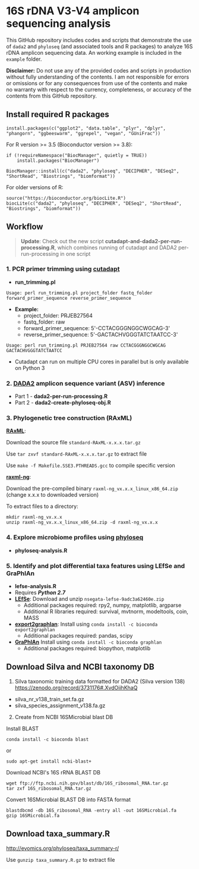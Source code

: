# 16S rDNA V3-V4 amplicon sequencing analysis

This GitHub repository includes codes and scripts that demonstrate the use of `dada2` and `phyloseq` (and associated tools and R packages) to analyze 16S rDNA amplicon sequencing data. An working example is included in the `example` folder.

**Disclaimer:**
Do not use any of the provided codes and scripts in production without fully understanding of the contents. I am not responsible for errors or omissions or for any consequences from use of the contents and make no warranty with respect to the currency, completeness, or accuracy of the contents from this GitHub repository.

## Install required R packages

```
install.packages(c("ggplot2", "data.table", "plyr", "dplyr", "phangorn", "ggbeeswarm", "ggrepel", "vegan", "GUniFrac"))
```

For R version >= 3.5 (Bioconductor version >= 3.8):
```
if (!requireNamespace("BiocManager", quietly = TRUE))
    install.packages("BiocManager")

BiocManager::install(c("dada2", "phyloseq", "DECIPHER", "DESeq2", "ShortRead", "Biostrings", "biomformat"))
```

For older versions of R:
```
source("https://bioconductor.org/biocLite.R")
biocLite(c("dada2", "phyloseq", "DECIPHER", "DESeq2", "ShortRead", "Biostrings", "biomformat"))
```

## Workflow

> **Update**: Check out the new script **cutadapt-and-dada2-per-run-processing.R**, which combines running of cutadapt and DADA2 per-run-processing in one script

### 1. PCR primer trimming using [cutadapt](https://cutadapt.readthedocs.io/en/stable/)
* **run_trimming.pl**
```
Usage: perl run_trimming.pl project_folder fastq_folder forward_primer_sequence reverse_primer_sequence
```

* **Example:**
  - project_folder: PRJEB27564
  - fastq_folder: raw
  - forward_primer_sequence: 5'-CCTACGGGNGGCWGCAG-3'
  - reverse_primer_sequence: 5'-GACTACHVGGGTATCTAATCC-3'

```
Usage: perl run_trimming.pl PRJEB27564 raw CCTACGGGNGGCWGCAG GACTACHVGGGTATCTAATCC
```

* Cutadapt can run on multiple CPU cores in parallel but is only available on Python 3

### 2. [DADA2](https://benjjneb.github.io/dada2/) amplicon sequence variant (ASV) inference
* Part 1 - **dada2-per-run-processing.R**
* Part 2 - **dada2-create-phyloseq-obj.R**

### 3. Phylogenetic tree construction (RAxML)
[**RAxML**](https://github.com/stamatak/standard-RAxML):

Download the source file `standard-RAxML-x.x.x.tar.gz`

Use `tar zxvf standard-RAxML-x.x.x.tar.gz` to extract file

Use `make -f Makefile.SSE3.PTHREADS.gcc` to compile specific version

[**raxml-ng**](https://github.com/amkozlov/raxml-ng):

Download the pre-compiled binary `raxml-ng_vx.x.x_linux_x86_64.zip` (change x.x.x to downloaded version)

To extract files to a directory:
```
mkdir raxml-ng_vx.x.x
unzip raxml-ng_vx.x.x_linux_x86_64.zip -d raxml-ng_vx.x.x
```

### 4. Explore microbiome profiles using [phyloseq](https://joey711.github.io/phyloseq/) 
* **phyloseq-analysis.R**

### 5. Identify and plot differential taxa features using LEfSe and GraPhlAn
* **lefse-analysis.R**
* Requires ***Python 2.7***
* [**LEfSe**](https://bitbucket.org/nsegata/lefse/downloads/): Download and unzip `nsegata-lefse-9adc3a62460e.zip`
  * Additional packages required: rpy2, numpy, matplotlib, argparse
  * Additional R libraries required: survival, mvtnorm, modeltools, coin, MASS
* [**export2graphlan**](https://github.com/segatalab/export2graphlan): Install using `conda install -c bioconda export2graphlan`
  * Additional packages required: pandas, scipy
* [**GraPhlAn**](https://bitbucket.org/nsegata/graphlan/wiki/Home) Install using `conda install -c bioconda graphlan`
  * Additional packages required: biopython, matplotlib

## Download Silva and NCBI taxonomy DB

1. Silva taxonomic training data formatted for DADA2 (Silva version 138)
https://zenodo.org/record/3731176#.XvdOiihKhaQ
* silva_nr_v138_train_set.fa.gz
* silva_species_assignment_v138.fa.gz

2. Create from NCBI 16SMicrobial blast DB

Install BLAST 
```
conda install -c bioconda blast
```
or
```
sudo apt-get install ncbi-blast+
```

Download NCBI's 16S rRNA BLAST DB
```
wget ftp://ftp.ncbi.nih.gov/blast/db/16S_ribosomal_RNA.tar.gz
tar zxf 16S_ribosomal_RNA.tar.gz
```

Convert 16SMicrobial BLAST DB into FASTA format
```
blastdbcmd -db 16S_ribosomal_RNA -entry all -out 16SMicrobial.fa
gzip 16SMicrobial.fa
```

## Download taxa_summary.R
http://evomics.org/phyloseq/taxa_summary-r/

Use `gunzip taxa_summary.R.gz` to extract file
